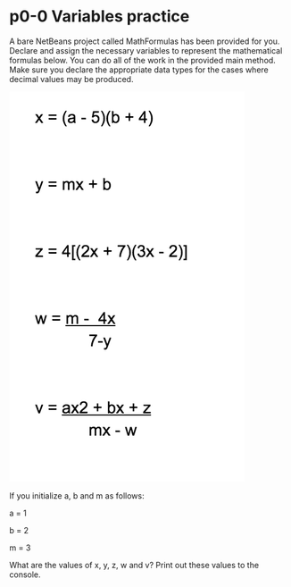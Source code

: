 # p0-0 Variables practice

A bare NetBeans project called MathFormulas has been provided for you.  Declare and assign the necessary variables to represent the mathematical formulas below.  You can do all of the work in the provided main method.  Make sure you declare the appropriate data types for the cases where decimal values may be produced.

![alt text](https://github.com/BlythICS4U/p0-0/blob/master/MathFormulas.png "Math formulas")

If you initialize a, b and m as follows:

a = 1

b = 2

m = 3

What are the values of x, y, z, w and v?  Print out these values to the console.
